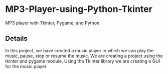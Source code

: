 # MP3-Player-using-Python-Tkinter
MP3 player with Tkinter, Pygame, and Python.

## Details
In this project, we have created a music player in which we can play the music, pause, stop or resume the music.
We are creating a project using the tkinter and pygame module. Using the Tkinter library we are creating a GUI for the music player.
